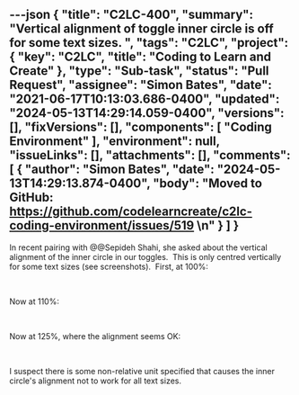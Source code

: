 ---json
{
  "title": "C2LC-400",
  "summary": "Vertical alignment of toggle inner circle is off for some text sizes. ",
  "tags": "C2LC",
  "project": {
    "key": "C2LC",
    "title": "Coding to Learn and Create"
  },
  "type": "Sub-task",
  "status": "Pull Request",
  "assignee": "Simon Bates",
  "date": "2021-06-17T10:13:03.686-0400",
  "updated": "2024-05-13T14:29:14.059-0400",
  "versions": [],
  "fixVersions": [],
  "components": [
    "Coding Environment"
  ],
  "environment": null,
  "issueLinks": [],
  "attachments": [],
  "comments": [
    {
      "author": "Simon Bates",
      "date": "2024-05-13T14:29:13.874-0400",
      "body": "Moved to GitHub: <https://github.com/codelearncreate/c2lc-coding-environment/issues/519>&#x20;\n"
    }
  ]
}
---
In recent pairing with @@Sepideh Shahi, she asked about the vertical alignment of the inner circle in our toggles.  This is only centred vertically for some text sizes (see screenshots).  First, at 100%:

<!-- media: file 96c7f9b7-aad3-4054-8674-3aa9e8bbce1b -->

 

Now at 110%:

<!-- media: file 83df709d-4068-4d8f-a55f-e9b3df835b50 -->

 

Now at 125%, where the alignment seems OK:

 

<!-- media: file d0a1b072-629b-40c1-ba6b-5c1f5a32bed2 -->

I suspect there is some non-relative unit specified that causes the inner circle's alignment not to work for all text sizes.

        